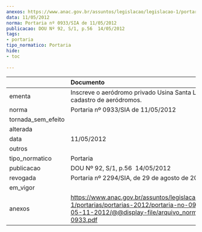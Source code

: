```yaml
---
anexos: https://www.anac.gov.br/assuntos/legislacao/legislacao-1/portarias/portarias-2012/portaria-no-0933-sia-de-05-11-2012/@@display-file/arquivo_norma/PA2012-0933.pdf
data: 11/05/2012
norma: Portaria nº 0933/SIA de 11/05/2012
publicacao: DOU Nº 92, S/1, p.56  14/05/2012
tags:
- portaria
tipo_normatico: Portaria
hide: 
- toc 
 
---
```


|                    | Documento                                                                                                                                                         |
|:-------------------|:------------------------------------------------------------------------------------------------------------------------------------------------------------------|
| ementa             | Inscreve o aeródromo privado Usina Santa Luzia (MS) no cadastro de aeródromos.                                                                                    |
| norma              | Portaria nº 0933/SIA de 11/05/2012                                                                                                                                |
| tornada_sem_efeito |                                                                                                                                                                   |
| alterada           |                                                                                                                                                                   |
| data               | 11/05/2012                                                                                                                                                        |
| outros             |                                                                                                                                                                   |
| tipo_normatico     | Portaria                                                                                                                                                          |
| publicacao         | DOU Nº 92, S/1, p.56  14/05/2012                                                                                                                                  |
| revogada           | Portaria nº 2294/SIA, de 29 de agosto de 2016.                                                                                                                    |
| em_vigor           |                                                                                                                                                                   |
| anexos             | https://www.anac.gov.br/assuntos/legislacao/legislacao-1/portarias/portarias-2012/portaria-no-0933-sia-de-05-11-2012/@@display-file/arquivo_norma/PA2012-0933.pdf |